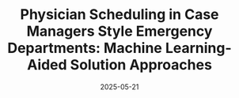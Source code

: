 ---
title: "Physician Scheduling in Case Managers Style Emergency Departments: Machine Learning-Aided Solution Approaches"
authors:
  - Ran Liu
  - Bo Zhou
  - Shiming Wang
  - admin
date: 2025-05-21
doi: "10.1016/j.ejor.2025.05.035"
publication_types: ["article-journal"]
publication: "*European Journal of Operational Research*"

tags:
  - Emergency departments
  - Machine learning
  - Physician scheduling
---